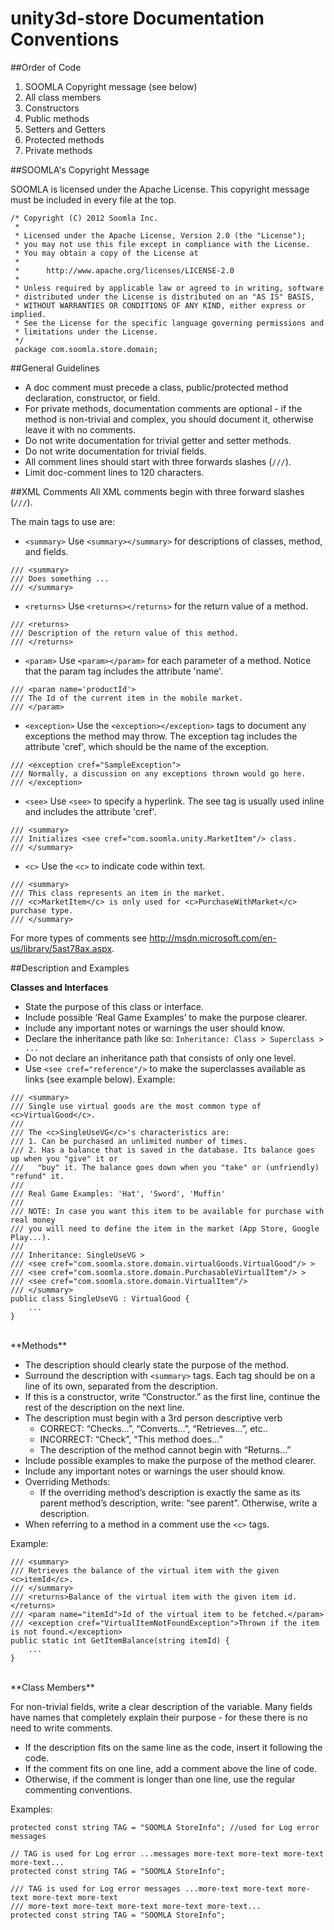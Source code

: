 
**unity3d-store Documentation Conventions**
=====================


##Order of Code


1. SOOMLA Copyright message (see below)
2. All class members
3. Constructors
4. Public methods
5. Setters and Getters
6. Protected methods
7. Private methods


##SOOMLA's Copyright Message


SOOMLA is licensed under the Apache License. This copyright message must be included in every file at the top.

```
/* Copyright (C) 2012 Soomla Inc.
 *
 * Licensed under the Apache License, Version 2.0 (the "License");
 * you may not use this file except in compliance with the License.
 * You may obtain a copy of the License at
 *
 *      http://www.apache.org/licenses/LICENSE-2.0
 *
 * Unless required by applicable law or agreed to in writing, software
 * distributed under the License is distributed on an "AS IS" BASIS,
 * WITHOUT WARRANTIES OR CONDITIONS OF ANY KIND, either express or implied.
 * See the License for the specific language governing permissions and
 * limitations under the License.
 */
 package com.soomla.store.domain;

```

##General Guidelines

- A doc comment must precede a class, public/protected method declaration, constructor, or field.
- For private methods, documentation comments are optional - if the method is non-trivial and complex, you should document it, otherwise leave it with no comments.
- Do not write documentation for trivial getter and setter methods.
- Do not write documentation for trivial fields.
- All comment lines should start with three forwards slashes (`///`).
- Limit doc-comment lines to 120 characters.

##XML Comments
All XML comments begin with three forward slashes (`///`).

The main tags to use are:

- `<summary>`
Use `<summary></summary>` for descriptions of classes, method, and fields.
```
/// <summary>
/// Does something ...
/// </summary>
```
- `<returns>`
Use `<returns></returns>` for the return value of a method.
```
/// <returns>
/// Description of the return value of this method.
/// </returns>
```

- `<param>`
Use `<param></param>` for each parameter of a method. Notice that the param tag includes the attribute 'name'.
```
/// <param name='productId'>
/// The Id of the current item in the mobile market.
/// </param>
```
- `<exception>`
Use the `<exception></exception>` tags to document any exceptions the method may throw. The exception tag includes the attribute 'cref', which should be the name of the exception.
```
/// <exception cref="SampleException">
/// Normally, a discussion on any exceptions thrown would go here.
/// </exception>
```
- `<see>`
Use `<see>` to specify a hyperlink. The see tag is usually used inline and includes the attribute 'cref'.
```
/// <summary>	 
/// Initializes <see cref="com.soomla.unity.MarketItem"/> class.
/// </summary>
```

- `<c>`
Use the `<c>` to indicate code within text.
```
/// <summary>
/// This class represents an item in the market.
/// <c>MarketItem</c> is only used for <c>PurchaseWithMarket</c> purchase type.
/// </summary>
```
For more types of comments see http://msdn.microsoft.com/en-us/library/5ast78ax.aspx. 

##Description and Examples

**Classes and Interfaces**

 - State the purpose of this class or interface.
 - Include possible ‘Real Game Examples’ to make the purpose clearer.
 - Include any important notes or warnings the user should know.
 - Declare the inheritance path like so: 
`Inheritance: Class > Superclass > ...` 
- Do not declare an inheritance path that consists of only one level.
- Use `<see cref="reference"/>` to make the superclasses available as links (see example below).
Example:
``` 
/// <summary>
/// Single use virtual goods are the most common type of <c>VirtualGood</c>.
/// 
/// The <c>SingleUseVG</c>'s characteristics are:
/// 1. Can be purchased an unlimited number of times.
/// 2. Has a balance that is saved in the database. Its balance goes up when you "give" it or
///   "buy" it. The balance goes down when you "take" or (unfriendly) "refund" it.
/// 
/// Real Game Examples: 'Hat', 'Sword', 'Muffin'
/// 
/// NOTE: In case you want this item to be available for purchase with real money
/// you will need to define the item in the market (App Store, Google Play...).
/// 
/// Inheritance: SingleUseVG >
/// <see cref="com.soomla.store.domain.virtualGoods.VirtualGood"/> >
/// <see cref="com.soomla.store.domain.PurchasableVirtualItem"/> >
/// <see cref="com.soomla.store.domain.VirtualItem"/>
/// </summary>
public class SingleUseVG : VirtualGood {
    ...
}
```
<br>
**Methods**

 - The description should clearly state the purpose of the method.
 - Surround the description with `<summary>` tags. Each tag should be on a line of its own, separated from the description.
 - If this is a constructor, write “Constructor.” as the first line, continue the rest of the description on the next line.
 - The description must begin with a 3rd person descriptive verb
     - CORRECT: “Checks…”, “Converts…”, “Retrieves...”, etc.. 
     - INCORRECT: “Check”, “This method does…” 
     - The description of the method cannot begin with “Returns…”
 - Include possible examples to make the purpose of the method clearer.
 - Include any important notes or warnings the user should know.
 - Overriding Methods: 
     - If the overriding method’s description is exactly the same as its parent method’s description, write: “see parent”. Otherwise, write a description.
 - When referring to a method in a comment use the `<c>` tags. 

Example:
```
/// <summary>
/// Retrieves the balance of the virtual item with the given <c>itemId</c>.
/// </summary>
/// <returns>Balance of the virtual item with the given item id.</returns>
/// <param name="itemId">Id of the virtual item to be fetched.</param>
/// <exception cref="VirtualItemNotFoundException">Thrown if the item is not found.</exception>
public static int GetItemBalance(string itemId) {
    ...
}
```
<br>
**Class Members**

For non-trivial fields, write a clear description of the variable. Many fields have names that completely explain their purpose - for these there is no need to write comments. 

- If the description fits on the same line as the code, insert it following the code.
- If the comment fits on one line, add a comment above the line of code. 
- Otherwise, if the comment is longer than one line, use the regular commenting conventions.

Examples:
```
protected const string TAG = "SOOMLA StoreInfo"; //used for Log error messages

// TAG is used for Log error ...messages more-text more-text more-text more-text...
protected const string TAG = "SOOMLA StoreInfo"; 

/// TAG is used for Log error messages ...more-text more-text more-text more-text more-text
/// more-text more-text more-text more-text more-text...
protected const string TAG = "SOOMLA StoreInfo";

```








